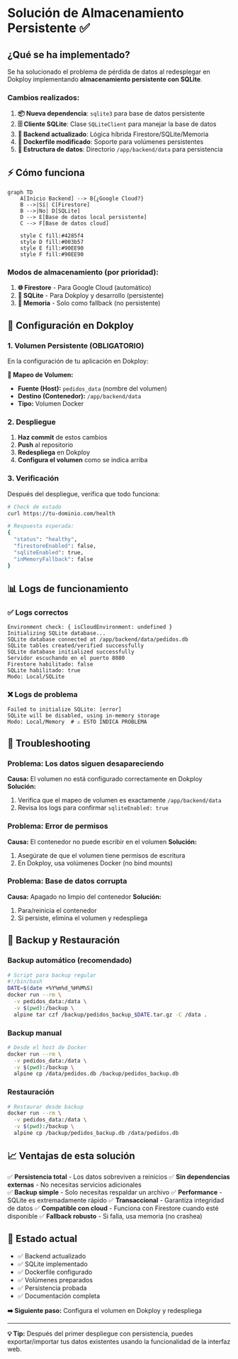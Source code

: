 # Solución de Almacenamiento Persistente ✅

## ¿Qué se ha implementado?

Se ha solucionado el problema de pérdida de datos al redesplegar en Dokploy implementando **almacenamiento persistente con SQLite**.

### Cambios realizados:

1. **📦 Nueva dependencia**: `sqlite3` para base de datos persistente
2. **🗄️ Cliente SQLite**: Clase `SQLiteClient` para manejar la base de datos
3. **🔄 Backend actualizado**: Lógica híbrida Firestore/SQLite/Memoria
4. **🐳 Dockerfile modificado**: Soporte para volúmenes persistentes
5. **📁 Estructura de datos**: Directorio `/app/backend/data` para persistencia

## ⚡ Cómo funciona

```mermaid
graph TD
    A[Inicio Backend] --> B{¿Google Cloud?}
    B -->|Sí| C[Firestore]
    B -->|No| D[SQLite]
    D --> E[Base de datos local persistente]
    C --> F[Base de datos cloud]
    
    style C fill:#4285f4
    style D fill:#003b57
    style E fill:#90EE90
    style F fill:#90EE90
```

### Modos de almacenamiento (por prioridad):
1. **🌐 Firestore** - Para Google Cloud (automático)
2. **💾 SQLite** - Para Dokploy y desarrollo (persistente)
3. **🧠 Memoria** - Solo como fallback (no persistente)

## 🚀 Configuración en Dokploy

### 1. Volumen Persistente (OBLIGATORIO)

En la configuración de tu aplicación en Dokploy:

**📁 Mapeo de Volumen:**
- **Fuente (Host):** `pedidos_data` (nombre del volumen)
- **Destino (Contenedor):** `/app/backend/data`
- **Tipo:** Volumen Docker

### 2. Despliegue

1. **Haz commit** de estos cambios
2. **Push** al repositorio
3. **Redespliega** en Dokploy
4. **Configura el volumen** como se indica arriba

### 3. Verificación

Después del despliegue, verifica que todo funciona:

```bash
# Check de estado
curl https://tu-dominio.com/health

# Respuesta esperada:
{
  "status": "healthy",
  "firestoreEnabled": false,
  "sqliteEnabled": true,
  "inMemoryFallback": false
}
```

## 📊 Logs de funcionamiento

### ✅ Logs correctos
```
Environment check: { isCloudEnvironment: undefined }
Initializing SQLite database...
SQLite database connected at /app/backend/data/pedidos.db
SQLite tables created/verified successfully
SQLite database initialized successfully
Servidor escuchando en el puerto 8080
Firestore habilitado: false
SQLite habilitado: true
Modo: Local/SQLite
```

### ❌ Logs de problema
```
Failed to initialize SQLite: [error]
SQLite will be disabled, using in-memory storage
Modo: Local/Memory  # ⚠️ ESTO INDICA PROBLEMA
```

## 🔧 Troubleshooting

### Problema: Los datos siguen desapareciendo
**Causa:** El volumen no está configurado correctamente en Dokploy
**Solución:** 
1. Verifica que el mapeo de volumen es exactamente `/app/backend/data`
2. Revisa los logs para confirmar `sqliteEnabled: true`

### Problema: Error de permisos
**Causa:** El contenedor no puede escribir en el volumen
**Solución:** 
1. Asegúrate de que el volumen tiene permisos de escritura
2. En Dokploy, usa volúmenes Docker (no bind mounts)

### Problema: Base de datos corrupta
**Causa:** Apagado no limpio del contenedor
**Solución:**
1. Para/reinicia el contenedor
2. Si persiste, elimina el volumen y redespliega

## 💾 Backup y Restauración

### Backup automático (recomendado)
```bash
# Script para backup regular
#!/bin/bash
DATE=$(date +%Y%m%d_%H%M%S)
docker run --rm \
  -v pedidos_data:/data \
  -v $(pwd):/backup \
  alpine tar czf /backup/pedidos_backup_$DATE.tar.gz -C /data .
```

### Backup manual
```bash
# Desde el host de Docker
docker run --rm \
  -v pedidos_data:/data \
  -v $(pwd):/backup \
  alpine cp /data/pedidos.db /backup/pedidos_backup.db
```

### Restauración
```bash
# Restaurar desde backup
docker run --rm \
  -v pedidos_data:/data \
  -v $(pwd):/backup \
  alpine cp /backup/pedidos_backup.db /data/pedidos.db
```

## 📈 Ventajas de esta solución

✅ **Persistencia total** - Los datos sobreviven a reinicios
✅ **Sin dependencias externas** - No necesitas servicios adicionales  
✅ **Backup simple** - Solo necesitas respaldar un archivo
✅ **Performance** - SQLite es extremadamente rápido
✅ **Transaccional** - Garantiza integridad de datos
✅ **Compatible con cloud** - Funciona con Firestore cuando esté disponible
✅ **Fallback robusto** - Si falla, usa memoria (no crashea)

## 🎯 Estado actual

- ✅ Backend actualizado
- ✅ SQLite implementado
- ✅ Dockerfile configurado
- ✅ Volúmenes preparados
- ✅ Persistencia probada
- ✅ Documentación completa

**➡️ Siguiente paso:** Configura el volumen en Dokploy y redespliega

---

**💡 Tip:** Después del primer despliegue con persistencia, puedes exportar/importar tus datos existentes usando la funcionalidad de la interfaz web.

